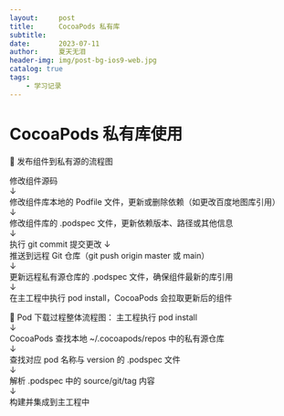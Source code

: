 ```yaml
---
layout:     post
title:      CocoaPods 私有库
subtitle:   
date:       2023-07-11
author:     夏天无泪
header-img: img/post-bg-ios9-web.jpg
catalog: true
tags:
    - 学习记录
---
```


# CocoaPods 私有库使用


🚀 发布组件到私有源的流程图

修改组件源码  
 ↓  
修改组件库本地的 Podfile 文件，更新或删除依赖（如更改百度地图库引用）  
 ↓  
修改组件库的 .podspec 文件，更新依赖版本、路径或其他信息  
 ↓  
执行 git commit 提交更改
 ↓  
推送到远程 Git 仓库（git push origin master 或 main）  
 ↓  
更新远程私有源仓库的 .podspec 文件，确保组件最新的库引用  
 ↓  
在主工程中执行 pod install，CocoaPods 会拉取更新后的组件  

🧩 Pod 下载过程整体流程图：
主工程执行 pod install  
 ↓  
CocoaPods 查找本地 ~/.cocoapods/repos 中的私有源仓库  
 ↓  
查找对应 pod 名称与 version 的 .podspec 文件  
 ↓  
解析 .podspec 中的 source/git/tag 内容  
 ↓  
构建并集成到主工程中  


